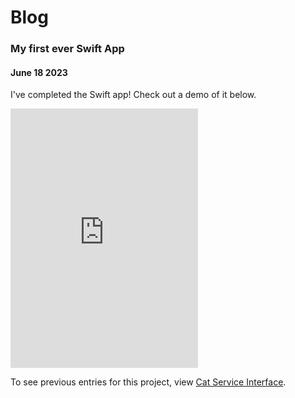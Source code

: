 # Blog

### My first ever Swift App
#### June 18 2023

I've completed the Swift app! Check out a demo of it below.

<iframe class="wrapper" height="415" src="https://www.youtube.com/embed/zJSYj9NrGD4" title="YouTube video player" frameborder="0" allow="accelerometer; autoplay; clipboard-write; encrypted-media; gyroscope; picture-in-picture; web-share" allowfullscreen></iframe>
<br/>

To see previous entries for this project, view <a href="{{site.url}}/blog/catserviceinterface.html">Cat Service Interface</a>.
